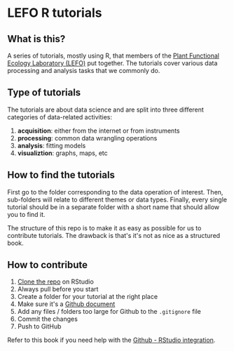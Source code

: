# LEFO R tutorials

## What is this?
A series of tutorials, mostly using R, that members of the [Plant Functional Ecology Laboratory (LEFO)](www.lefo.ca) put together. The tutorials cover various data processing and analysis tasks that we commonly do.

## Type of tutorials
The tutorials are about data science and are split into three different categories of data-related activities:

1. **acquisition**: either from the internet or from instruments
2. **processing**: common data wrangling operations
3. **analysis**: fitting models
4. **visualiztion**: graphs, maps, etc

## How to find the tutorials
First go to the folder corresponding to the data operation of interest. Then, sub-folders will relate to different themes or data types. Finally, every single tutorial should be in a separate folder with a short name that should allow you to find it.

The structure of this repo is to make it as easy as possible for us to contribute tutorials. The drawback is that's it's not as nice as a structured book.

## How to contribute

1. [Clone the repo](https://happygitwithr.com/rstudio-git-github.html) on RStudio
2. Always pull before you start
3. Create a folder for your tutorial at the right place
4. Make sure it's a [Github document](https://rmarkdown.rstudio.com/github_document_format.html)
5. Add any files / folders too large for Github to the `.gitignore` file
6. Commit the changes
7. Push to GitHub

Refer to this book if you need help with the [Github - RStudio integration](https://happygitwithr.com/index.html).



